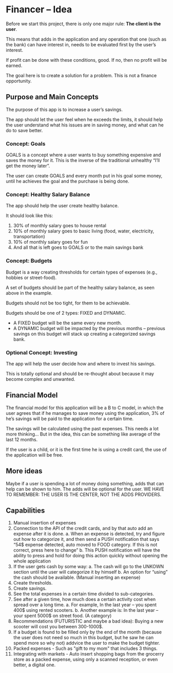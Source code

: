 # Financer – Idea
Before we start this project, there is only one major rule: **The client is the user**.

This means that adds in the application and any operation that one (such as the bank) can have interest in, needs to be evaluated first by the user’s interest.

If profit can be done with these conditions, good. If no, then no profit will be earned.

The goal here is to create a solution for a problem. This is not a finance opportunity.
## Purpose and Main Concepts
The purpose of this app is to increase a user’s savings.

The app should let the user feel when he exceeds the limits, it should help the user understand what his issues are in saving money, and what can he do to save better.
### Concept: Goals
GOALS is a concept where a user wants to buy something expensive and saves the money for it. This is the inverse of the traditional unhealthy “I’ll get the money later”.

The user can create GOALS and every month put in his goal some money, until he achieves the goal and the purchase is being done.
### Concept: Healthy Salary Balance
The app should help the user create healthy balance.

It should look like this:
1.	30% of monthly salary goes to house rental
2.	10% of monthly salary goes to basic living (food, water, electricity, transportation)
3.	10% of monthly salary goes for fun
4.	And all that is left goes to GOALS or to the main savings bank
### Concept: Budgets
Budget is a way creating thresholds for certain types of expenses (e.g., hobbies or street-food).

A set of budgets should be part of the healthy salary balance, as seen above in the example.

Budgets should not be too tight, for them to be achievable.

Budgets should be one of 2 types: FIXED and DYNAMIC.
- A FIXED budget will be the same every new month.
- A DYNAMIC budget will be impacted by the previous months – previous savings on this budget will stack up creating a categorized savings bank.
### Optional Concept: Investing
The app will help the user decide how and where to invest his savings.

This is totally optional and should be re-thought about because it may become complex and unwanted.
## Financial Model
The financial model for this application will be a B to C model, in which the user agrees that if he manages to save money using the application, 3% of he’s savings will be paid to the application for a certain time.

The savings will be calculated using the past expenses. This needs a lot more thinking… But in the idea, this can be something like average of the last 12 months.

If the user is a child, or it is the first time he is using a credit card, the use of the application will be free.
## More ideas
Maybe if a user is spending a lot of money doing something, adds that can help can be shown to him.
The adds will be optional for the user. WE HAVE TO REMEMBER: THE USER IS THE CENTER, NOT THE ADDS PROVIDERS.
## Capabilities
1.	Manual insertion of expenses
2.	Connection to the API of the credit cards, and by that auto add an expense after it is done.
a.	When an expense is detected, try and figure out how to categorize it, and then send a PUSH notification that says “54$ expense detected, auto moved to FOOD category. If this is not correct, press here to change”
b.	This PUSH notification will have the ability to press and hold for doing this action quickly without opening the whole application
3.	If the user gets cash by some way:
a.	The cash will go to the UNKOWN section until the user will categorize it by himself
b.	An option for “using” the cash should be available. (Manual inserting an expense)
4.	Create thresholds.
5.	Create savings.
6.	See the total expenses in a certain time divided to sub-categories.
7.	See after a given time, how much does a certain activity cost when spread over a long time.
a.	For example, In the last year – you spent 400$ using rented scooters.
b.	Another example is: In the last year – your spent 5000$ on street food. (A category)
8.	Recommendations (FUTURISTIC and maybe a bad idea): Buying a new scooter will cost you between 300-1000$.
9.	If a budget is found to be filled only by the end of the month (because the user does not need so much in this budget, but he saw he can spend more so why not) addvice the user to make the budget tighter.
10.	Packed expenses - Such as "gift to my mom" that includes 3 things.
11.	Integrating with markets - Auto insert shopping bags from the grocerry store as a packed expense, using only a scanned reception, or even better, a digital one.
